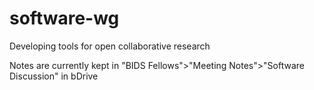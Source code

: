 software-wg
===========

Developing tools for open collaborative research

Notes are currently kept in "BIDS Fellows">"Meeting Notes">"Software Discussion" in bDrive
